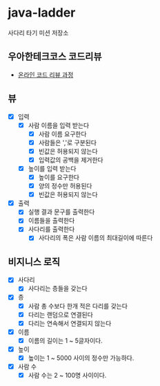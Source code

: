 # java-ladder

사다리 타기 미션 저장소

## 우아한테크코스 코드리뷰

- [온라인 코드 리뷰 과정](https://github.com/woowacourse/woowacourse-docs/blob/master/maincourse/README.md)

## 뷰

- [x] 입력
    - [x] 사람 이름을 입력 받는다
        - [x] 사람 이름 요구한다
        - [x] 사람들은 ','로 구분된다
        - [x] 빈값은 허용되지 않는다
        - [x] 입력값의 공백을 제거한다
    - [x] 높이를 입력 받는다
        - [x] 높이를 요구한다
        - [x] 양의 정수만 허용된다
        - [x] 빈값은 허용되지 않는다
- [x] 출력
    - [x] 실행 결과 문구를 출력한다
    - [x] 이름들을 출력한다
    - [x] 사다리를 출력한다
        - [x] 사다리의 폭은 사람 이름의 최대길이에 따른다

## 비지니스 로직

- [x] 사다리
    - [x] 사다리는 층들을 갖는다
- [x] 층
    - [x] 사람 총 수보다 한개 적은 다리를 갖는다
    - [x] 다리는 랜덤으로 연결된다
    - [x] 다리는 연속해서 연결되지 않는다
- [x] 이름
    - [x] 이름의 길이는 1 ~ 5글자이다.
- [x] 높이
    - [x] 높이는 1 ~ 5000 사이의 정수만 가능하다.
- [x] 사람 수
    - [x] 사람 수는 2 ~ 100명 사이이다.